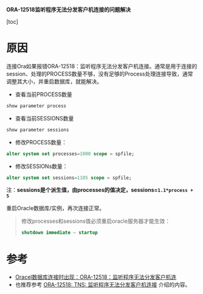 **ORA-12518监听程序无法分发客户机连接的问题解决**

[toc]

# 原因

连接Ora如果报错ORA-12518：监听程序无法分发客户机连接。通常是用于连接的session、处理的PROCESS数量不够，没有足够的Process处理连接导致，通常调整其大小，并重启数据库，就能解决。

- 查看当前PROCESS数量

```sql
show parameter process
```

- 查看当前SESSIONS数量

```sql
show parameter sessions
```

- 修改PROCESS数量：

```sql
alter system set processes=1000 scope = spfile;
```

- 修改SESSIONs数量：

```sql
alter system set sessions=1105 scope = spfile;
```

注：**sessions是个派生值，由processes的值决定，sessions=`1.1*process + 5`**

重启Oracle数据库/实例，再次连接正常。

> 修改processes和sessions值必须重启oracle服务器才能生效：
> 
> ```sql
> shutdown immediate – startup
> ```

# 参考

- [Oracel数据库连接时出现：ORA-12518：监听程序无法分发客户机连](https://cloud.tencent.com/developer/article/1504595)
- 也推荐参考 [ORA-12518: TNS: 监听程序无法分发客户机连接](https://blog.csdn.net/zhouxinhong/article/details/7396910) 介绍的内容。